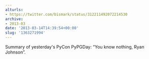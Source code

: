 ```yaml
---
alturls:
- https://twitter.com/bismark/status/312211492072214530
archive:
- 2013-03
date: '2013-03-14T14:39:54+00:00'
slug: '1363271994'
---
```


Summary of yesterday's PyCon PyPGDay: “You know nothing, Ryan Johnson”.

